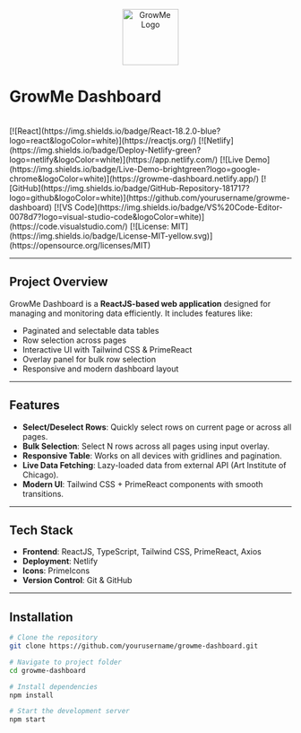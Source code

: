 <p align="center">
  <img src="logo.png" alt="GrowMe Logo" width="100" />
  <h1>GrowMe Dashboard</h1>
  <br />
  [![React](https://img.shields.io/badge/React-18.2.0-blue?logo=react&logoColor=white)](https://reactjs.org/) 
  [![Netlify](https://img.shields.io/badge/Deploy-Netlify-green?logo=netlify&logoColor=white)](https://app.netlify.com/) 
  [![Live Demo](https://img.shields.io/badge/Live-Demo-brightgreen?logo=google-chrome&logoColor=white)](https://growme-dashboard.netlify.app/) 
  [![GitHub](https://img.shields.io/badge/GitHub-Repository-181717?logo=github&logoColor=white)](https://github.com/yourusername/growme-dashboard) 
  [![VS Code](https://img.shields.io/badge/VS%20Code-Editor-0078d7?logo=visual-studio-code&logoColor=white)](https://code.visualstudio.com/) 
  [![License: MIT](https://img.shields.io/badge/License-MIT-yellow.svg)](https://opensource.org/licenses/MIT)
</p>




---

## Project Overview

GrowMe Dashboard is a **ReactJS-based web application** designed for managing and monitoring data efficiently. It includes features like:

- Paginated and selectable data tables
- Row selection across pages
- Interactive UI with Tailwind CSS & PrimeReact
- Overlay panel for bulk row selection
- Responsive and modern dashboard layout

---

## Features

- **Select/Deselect Rows**: Quickly select rows on current page or across all pages.
- **Bulk Selection**: Select N rows across all pages using input overlay.
- **Responsive Table**: Works on all devices with gridlines and pagination.
- **Live Data Fetching**: Lazy-loaded data from external API (Art Institute of Chicago).
- **Modern UI**: Tailwind CSS + PrimeReact components with smooth transitions.

---

## Tech Stack

- **Frontend**: ReactJS, TypeScript, Tailwind CSS, PrimeReact, Axios
- **Deployment**: Netlify
- **Icons**: PrimeIcons
- **Version Control**: Git & GitHub

---

## Installation

```bash
# Clone the repository
git clone https://github.com/yourusername/growme-dashboard.git

# Navigate to project folder
cd growme-dashboard

# Install dependencies
npm install

# Start the development server
npm start

